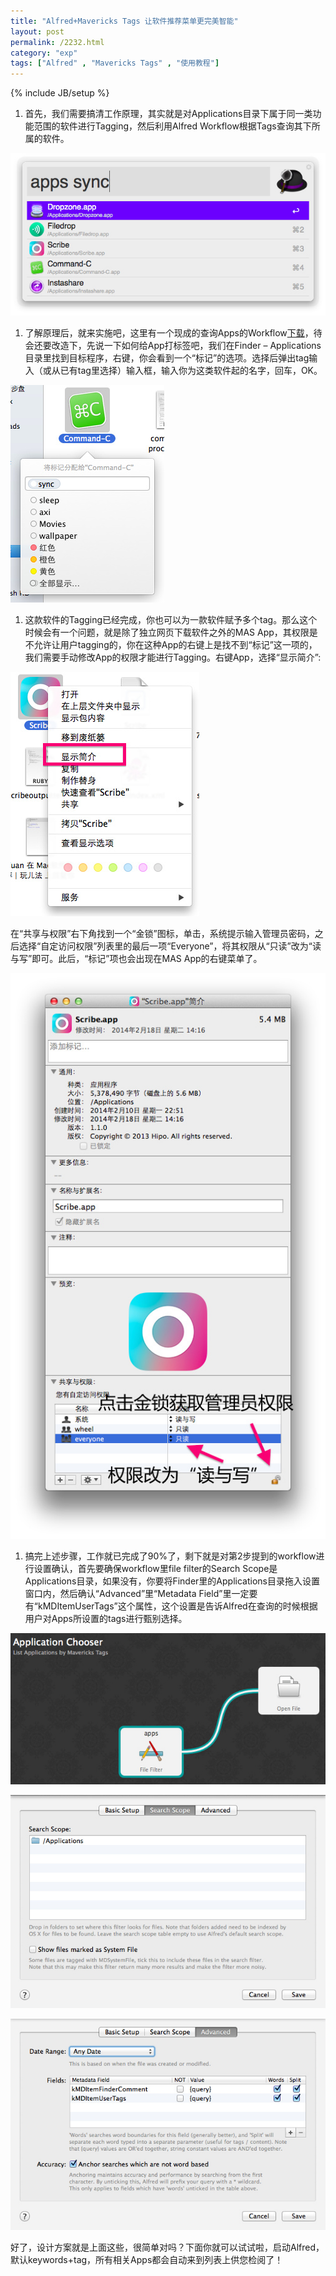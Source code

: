 ```yaml
---
title: "Alfred+Mavericks Tags 让软件推荐菜单更完美智能"
layout: post
permalink: /2232.html
category: "exp"
tags: ["Alfred" , "Mavericks Tags" , "使用教程"]
---
```

{% include JB/setup %}

  1. 首先，我们需要搞清工作原理，其实就是对Applications目录下属于同一类功能范围的软件进行Tagging，然后利用Alfred Workflow根据Tags查询其下所属的软件。

<a href="/wp-content/uploads/sinapicv2-backup/2232-ww4-bmiddle-005V4vEUjw1enuehp8h7yj30i009awfs.jpg" target="_blank"><img src="/wp-content/uploads/sinapicv2-backup/2232-ww4-large-005V4vEUjw1enuehp8h7yj30i009awfs.jpg" alt="Alfred+Mavericks Tags 让软件推荐菜单更完美智能" /></a>

<div class="insert-post-ads">
</div>

  1. 了解原理后，就来实施吧，这里有一个现成的查询Apps的Workflow<a title="" href="http://pan.baidu.com/s/1kTkJfJx" data-original-title="">下载</a>，待会还要改造下，先说一下如何给App打标签吧，我们在Finder – Applications目录里找到目标程序，右键，你会看到一个“标记”的选项。选择后弹出tag输入（或从已有tag里选择）输入框，输入你为这类软件起的名字，回车，OK。

<a href="/wp-content/uploads/sinapicv2-backup/2232-ww2-bmiddle-005V4vEUjw1enueilp95oj306u09o3yz.jpg" target="_blank"><img src="/wp-content/uploads/sinapicv2-backup/2232-ww2-large-005V4vEUjw1enueilp95oj306u09o3yz.jpg" alt="Alfred+Mavericks Tags 让软件推荐菜单更完美智能" /></a>

  1. 这款软件的Tagging已经完成，你也可以为一款软件赋予多个tag。那么这个时候会有一个问题，就是除了独立网页下载软件之外的MAS App，其权限是不允许让用户tagging的，你在这种App的右键上是找不到“标记”这一项的，我们需要手动修改App的权限才能进行Tagging。右键App，选择“显示简介”:

<a href="/wp-content/uploads/sinapicv2-backup/2232-ww4-bmiddle-005V4vEUjw1enuej6kursj308e0avt9p.jpg" target="_blank"><img src="/wp-content/uploads/sinapicv2-backup/2232-ww4-large-005V4vEUjw1enuej6kursj308e0avt9p.jpg" alt="Alfred+Mavericks Tags 让软件推荐菜单更完美智能" /></a>

在“共享与权限”右下角找到一个“金锁”图标，单击，系统提示输入管理员密码，之后选择“自定访问权限”列表里的最后一项“Everyone”，将其权限从“只读”改为“读与写”即可。此后，“标记”项也会出现在MAS App的右键菜单了。

<a href="/wp-content/uploads/sinapicv2-backup/2232-ww2-bmiddle-005V4vEUjw1enuejkth8aj30ea0pndix.jpg" target="_blank"><img src="/wp-content/uploads/sinapicv2-backup/2232-ww2-large-005V4vEUjw1enuejkth8aj30ea0pndix.jpg" alt="Alfred+Mavericks Tags 让软件推荐菜单更完美智能" /></a>

  1. 搞完上述步骤，工作就已完成了90%了，剩下就是对第2步提到的workflow进行设置确认，首先要确保workflow里file filter的Search Scope是Applications目录，如果没有，你要将Finder里的Applications目录拖入设置窗口内，然后确认“Advanced”里“Metadata Field”里一定要有“kMDItemUserTags”这个属性，这个设置是告诉Alfred在查询的时候根据用户对Apps所设置的tags进行甄别选择。

<a href="/wp-content/uploads/sinapicv2-backup/2232-ww2-bmiddle-005V4vEUjw1enuejv947mj30h60890tn.jpg" target="_blank"><img src="/wp-content/uploads/sinapicv2-backup/2232-ww2-large-005V4vEUjw1enuejv947mj30h60890tn.jpg" alt="Alfred+Mavericks Tags 让软件推荐菜单更完美智能" /></a>

<a href="/wp-content/uploads/sinapicv2-backup/2232-ww2-bmiddle-005V4vEUjw1enuek43wqjj30i20c7404.jpg" target="_blank"><img src="/wp-content/uploads/sinapicv2-backup/2232-ww2-large-005V4vEUjw1enuek43wqjj30i20c7404.jpg" alt="Alfred+Mavericks Tags 让软件推荐菜单更完美智能" /></a>

<a href="/wp-content/uploads/sinapicv2-backup/2232-ww2-bmiddle-005V4vEUjw1enuekm10rrj30i20c4dib.jpg" target="_blank"><img src="/wp-content/uploads/sinapicv2-backup/2232-ww2-large-005V4vEUjw1enuekm10rrj30i20c4dib.jpg" alt="Alfred+Mavericks Tags 让软件推荐菜单更完美智能" /></a>

好了，设计方案就是上面这些，很简单对吗？下面你就可以试试啦，启动Alfred，默认keywords+tag，所有相关Apps都会自动来到列表上供您检阅了！

